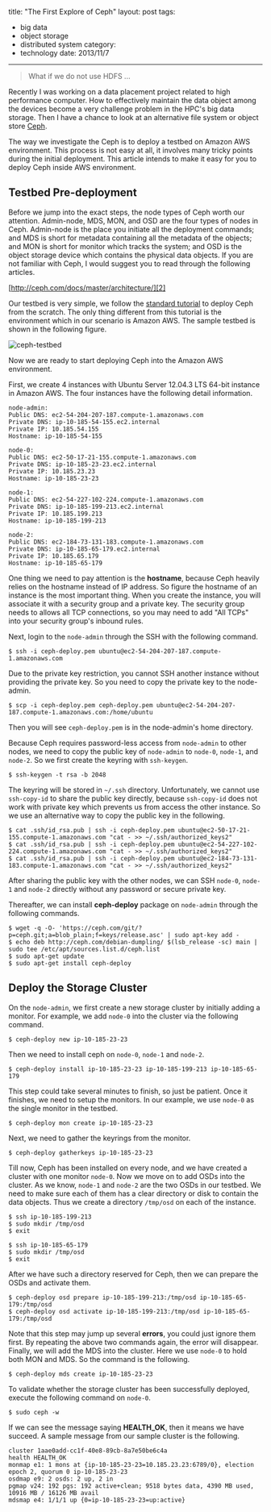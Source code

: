title: "The First Explore of Ceph"
layout: post
tags:
  - big data
  - object storage
  - distributed system
category:
  - technology
date: 2013/11/7
---

> What if we do not use HDFS ...

Recently I was working on a data placement project related to high performance computer. How to effectively maintain the data object among the devices become a very challenge problem in the HPC's big data storage. Then I have a chance to look at an alternative file system or object store [Ceph][1].

The way we investigate the Ceph is to deploy a testbed on Amazon AWS environment. This process is not easy at all, it involves many tricky points during the initial deployment. This article intends to make it easy for you to deploy Ceph inside AWS environment.

<!-- more -->

## Testbed Pre-deployment

Before we jump into the exact steps, the node types of Ceph worth our attention. Admin-node, MDS, MON, and OSD are the four types of nodes in Ceph. Admin-node is the place you initiate all the deployment commands; and MDS is short for metadata containing all the metadata of the objects; and MON is short for monitor which tracks the system; and OSD is the object storage device which contains the physical data objects. If you are not familiar with Ceph, I would suggest you to read through the following articles.

[http://ceph.com/docs/master/architecture/][2]

Our testbed is very simple, we follow the [standard tutorial][3] to deploy Ceph from the scratch. The only thing different from this tutorial is the environment which in our scenario is Amazon AWS. The sample testbed is shown in the following figure.

![ceph-testbed]({{site.url}}/images/ceph.jpg)

Now we are ready to start deploying Ceph into the Amazon AWS environment.

First, we create 4 instances with Ubuntu Server 12.04.3 LTS 64-bit instance in Amazon AWS. The four instances have the following detail information.

```
node-admin:
Public DNS: ec2-54-204-207-187.compute-1.amazonaws.com
Private DNS: ip-10-185-54-155.ec2.internal
Private IP: 10.185.54.155
Hostname: ip-10-185-54-155

node-0:
Public DNS: ec2-50-17-21-155.compute-1.amazonaws.com
Private DNS: ip-10-185-23-23.ec2.internal
Private IP: 10.185.23.23
Hostname: ip-10-185-23-23

node-1:
Public DNS: ec2-54-227-102-224.compute-1.amazonaws.com
Private DNS: ip-10-185-199-213.ec2.internal
Private IP: 10.185.199.213
Hostname: ip-10-185-199-213

node-2:
Public DNS: ec2-184-73-131-183.compute-1.amazonaws.com
Private DNS: ip-10-185-65-179.ec2.internal
Private IP: 10.185.65.179
Hostname: ip-10-185-65-179
```

One thing we need to pay attention is the **hostname**, because Ceph heavily relies on the hostname instead of IP address. So figure the hostname of an instance is the most important thing. When you create the instance, you will associate it with a security group and a private key. The security group needs to allows all TCP connections, so you may need to add "All TCPs" into your security group's inbound rules.

Next, login to the `node-admin` through the SSH with the following command.

```
$ ssh -i ceph-deploy.pem ubuntu@ec2-54-204-207-187.compute-1.amazonaws.com
```

Due to the private key restriction, you cannot SSH another instance without providing the private key. So you need to copy the private key to the node-admin.

```
$ scp -i ceph-deploy.pem ceph-deploy.pem ubuntu@ec2-54-204-207-187.compute-1.amazonaws.com:/home/ubuntu
```

Then you will see `ceph-deploy.pem` is in the node-admin's home directory.

Because Ceph requires password-less access from `node-admin` to other nodes, we need to copy the public key of `node-admin` to `node-0`, `node-1`, and `node-2`. So we first create the keyring with `ssh-keygen`.

```
$ ssh-keygen -t rsa -b 2048
```

The keyring will be stored in `~/.ssh` directory. Unfortunately, we cannot use `ssh-copy-id` to share the public key directly, because `ssh-copy-id` does not work with private key which prevents us from access the other instance. So we use an alternative way to copy the public key in the following.

```
$ cat .ssh/id_rsa.pub | ssh -i ceph-deploy.pem ubuntu@ec2-50-17-21-155.compute-1.amazonaws.com "cat - >> ~/.ssh/authorized_keys2"
$ cat .ssh/id_rsa.pub | ssh -i ceph-deploy.pem ubuntu@ec2-54-227-102-224.compute-1.amazonaws.com "cat - >> ~/.ssh/authorized_keys2"
$ cat .ssh/id_rsa.pub | ssh -i ceph-deploy.pem ubuntu@ec2-184-73-131-183.compute-1.amazonaws.com "cat - >> ~/.ssh/authorized_keys2"
```

After sharing the public key with the other nodes, we can SSH `node-0`, `node-1` and `node-2` directly without any password or secure private key.

Thereafter, we can install **ceph-deploy** package on `node-admin` through the following commands.

```
$ wget -q -O- 'https://ceph.com/git/?p=ceph.git;a=blob_plain;f=keys/release.asc' | sudo apt-key add -
$ echo deb http://ceph.com/debian-dumpling/ $(lsb_release -sc) main | sudo tee /etc/apt/sources.list.d/ceph.list
$ sudo apt-get update
$ sudo apt-get install ceph-deploy
```

## Deploy the Storage Cluster

On the `node-admin`, we first create a new storage cluster by initially adding a monitor. For example, we add `node-0` into the cluster via the following command.

```
$ ceph-deploy new ip-10-185-23-23
```

Then we need to install ceph on `node-0`, `node-1` and `node-2`.

```
$ ceph-deploy install ip-10-185-23-23 ip-10-185-199-213 ip-10-185-65-179
```

This step could take several minutes to finish, so just be patient. Once it finishes, we need to setup the monitors. In our example, we use `node-0` as the single monitor in the testbed.

```
$ ceph-deploy mon create ip-10-185-23-23
```

Next, we need to gather the keyrings from the monitor.

```
$ ceph-deploy gatherkeys ip-10-185-23-23
```

Till now, Ceph has been installed on every node, and we have created a cluster with one monitor `node-0`. Now we move on to add OSDs into the cluster. As we know, `node-1` and `node-2` are the two OSDs in our testbed. We need to make sure each of them has a clear directory or disk to contain the data objects. Thus we create a directory `/tmp/osd` on each of the instance.

```
$ ssh ip-10-185-199-213
$ sudo mkdir /tmp/osd
$ exit

$ ssh ip-10-185-65-179
$ sudo mkdir /tmp/osd
$ exit
```

After we have such a directory reserved for Ceph, then we can prepare the OSDs and activate them.

```
$ ceph-deploy osd prepare ip-10-185-199-213:/tmp/osd ip-10-185-65-179:/tmp/osd
$ ceph-deploy osd activate ip-10-185-199-213:/tmp/osd ip-10-185-65-179:/tmp/osd
```

Note that this step may jump up several **errors**, you could just ignore them first. By repeating the above two commands again, the error will disappear. Finally, we will add the MDS into the cluster. Here we use `node-0` to hold both MON and MDS. So the command is the following.

```
$ ceph-deploy mds create ip-10-185-23-23
```

To validate whether the storage cluster has been successfully deployed, execute the following command on `node-0`.

```
$ sudo ceph -w
```

If we can see the message saying **HEALTH_OK**, then it means we have succeed. A sample message from our sample cluster is the following.

```
cluster 1aae0add-cc1f-40e8-89cb-8a7e50be6c4a
health HEALTH_OK
monmap e1: 1 mons at {ip-10-185-23-23=10.185.23.23:6789/0}, election epoch 2, quorum 0 ip-10-185-23-23
osdmap e9: 2 osds: 2 up, 2 in
pgmap v24: 192 pgs: 192 active+clean; 9518 bytes data, 4390 MB used, 10916 MB / 16126 MB avail
mdsmap e4: 1/1/1 up {0=ip-10-185-23-23=up:active}
```

[1]: http://ceph.com
[2]: http://ceph.com/docs/master/architecture/
[3]: http://ceph.com/docs/master/start/
